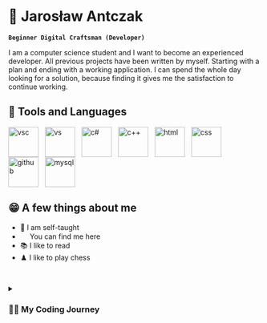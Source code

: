 # 👋 Jarosław Antczak

**`Beginner Digital Craftsman (Developer)`**

I am a computer science student and I want to become an experienced developer. All previous projects have been written by myself. Starting with a plan and ending with a working application. I can spend the whole day looking for a solution, because finding it gives me the satisfaction to continue working.

## 🧰 Tools and Languages 

 <img align="left" alt="vsc" width="60px" style="padding-right:10px;" src="https://cdn.jsdelivr.net/gh/devicons/devicon/icons/vscode/vscode-original.svg" />
 <img align="left" alt="vs" width="60px" style="padding-right:10px;" src="https://cdn.jsdelivr.net/gh/devicons/devicon/icons/visualstudio/visualstudio-plain.svg" />
 <img align="left" alt="c#" width="60px" style="padding-right:10px;" src="https://cdn.jsdelivr.net/gh/devicons/devicon/icons/csharp/csharp-original.svg" />
 <img align="left" alt="c++" width="60px" style="padding-right:10px;" src="https://cdn.jsdelivr.net/gh/devicons/devicon/icons/cplusplus/cplusplus-original.svg" />
 <img align="left" alt="html" width="60px" style="padding-right:10px;" src="https://cdn.jsdelivr.net/gh/devicons/devicon/icons/html5/html5-original.svg" />
 <img align="left" alt="css" width="60px" style="padding-right:10px;" src="https://cdn.jsdelivr.net/gh/devicons/devicon/icons/css3/css3-original.svg" />
 <img align="left" alt="github" width="60px" style="padding-right:10px;" src="https://cdn.jsdelivr.net/gh/devicons/devicon/icons/github/github-original-wordmark.svg" />
 <img alt="mysql" width="60px" style="padding-right:10px;" src="https://cdn.jsdelivr.net/gh/devicons/devicon/icons/mysql/mysql-original.svg" />
 
  
  ## 😁 A few things about me
  
- 🌱 I am self-taught
- [ <img width="15px" src="https://cdn.jsdelivr.net/gh/devicons/devicon/icons/linkedin/linkedin-original.svg" />](https://www.linkedin.com/in/jaros%C5%82aw-antczak-024a69261/)  You can find me here  
- 📚 I like to read
- ♟️ I like to play chess


#

<details><summary><h3>👨‍💻 My Coding Journey</h3></summary>
I started my adventure with programming in a technical school, exactly in the second year, then I started learning C ++. At first I didn't feel it was something for me and I kind of gave up the idea of becoming a programmer. The next year I started learning HTML, CSS, JS, PHP and MySql because these languages were necessary to pass the exam. This was the moment when I really started to delve into the world of coding. So much so that I passed the exam with 100% and I taught many of my friends and each of them passed. However, that wasn't the direction I wanted to go, I always wanted to make apps, not websites. I started learning C#, finished the course, then started another course, this time learning Angular. However, I quickly gave up Angular because I worked as a programming teacher and there I focused more on C#. Shortly after that, I got my first job in IT, maybe as a programmer, but the knowledge and approach of a programmer is useful in my everyday tasks.
</details>

